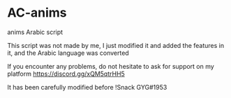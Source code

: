 # AC-anims
anims Arabic script

This script was not made by me, I just modified it and added the features in it, and the Arabic language was converted

If you encounter any problems, do not hesitate to ask for support on my platform
https://discord.gg/xQM5qtrHH5

It has been carefully modified before !Snack GYG#1953
